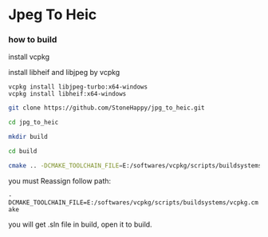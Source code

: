 # Jpeg To Heic


### how to build

install vcpkg

install libheif and libjpeg by vcpkg
```
vcpkg install libjpeg-turbo:x64-windows
vcpkg install libheif:x64-windows
```


```bash
git clone https://github.com/StoneHappy/jpg_to_heic.git

cd jpg_to_heic

mkdir build

cd build

cmake .. -DCMAKE_TOOLCHAIN_FILE=E:/softwares/vcpkg/scripts/buildsystems/vcpkg.cmake -DVCPKG_TARGET_TRIPLET=x64-windows

```

you must Reassign follow path:

`-DCMAKE_TOOLCHAIN_FILE=E:/softwares/vcpkg/scripts/buildsystems/vcpkg.cmake`

you will get .sln file in build, open it to build.